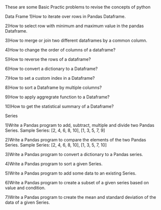These are some Basic Practic problems to revise the concepts of python

Data Frame
1)How to iterate over rows in Pandas Dataframe. 

2)How to select row with minimum and maximum value in the pandas Dataframe. 

3)How to merge or join two different dataframes by a common column. 

4)How to change the order of columns of a dataframe? 

5)How to reverse the rows of a dataframe? 

6)How to convert a dictionary to a Dataframe? 

7)How to set a custom index in a Dataframe? 

8)How to sort a Dataframe by multiple columns? 

9)How to apply aggregrate function to a Dataframe? 

10)How to get the statistical summary of a Dataframe?

Series 

1)Write a Pandas program to add, subtract, multiple and divide two Pandas Series. Sample Series: [2, 4, 6, 8, 10], [1, 3, 5, 7, 9] 

2)Write a Pandas program to compare the elements of the two Pandas Series. Sample Series: [2, 4, 6, 8, 10], [1, 3, 5, 7, 10] 

3)Write a Pandas program to convert a dictionary to a Pandas series. 

4)Write a Pandas program to sort a given Series. 

5)Write a Pandas program to add some data to an existing Series. 

6)Write a Pandas program to create a subset of a given series based on value and condition. 

7)Write a Pandas program to create the mean and standard deviation of the data of a given Series.
